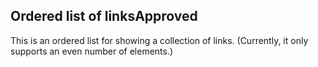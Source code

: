 <h2>Ordered list of links<span class="status approved">Approved</span></h2>

This is an ordered list for showing a collection of links. (Currently, it only supports an even number of elements.)
